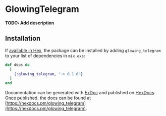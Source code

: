 # GlowingTelegram

**TODO: Add description**

## Installation

If [available in Hex](https://hex.pm/docs/publish), the package can be installed
by adding `glowing_telegram` to your list of dependencies in `mix.exs`:

```elixir
def deps do
  [
    {:glowing_telegram, "~> 0.1.0"}
  ]
end
```

Documentation can be generated with [ExDoc](https://github.com/elixir-lang/ex_doc)
and published on [HexDocs](https://hexdocs.pm). Once published, the docs can
be found at [https://hexdocs.pm/glowing_telegram](https://hexdocs.pm/glowing_telegram).

